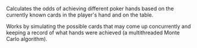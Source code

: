 Calculates the odds of achieving different poker hands based on the currently known cards in the player's hand and on the table.

Works by simulating the possible cards that may come up concurrently and keeping a record of what hands were achieved (a multithreaded Monte Carlo algorithm).
